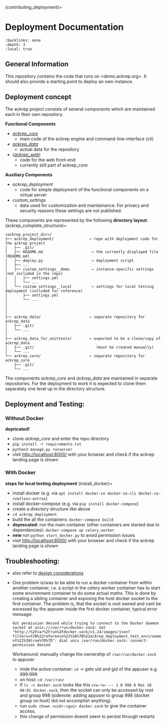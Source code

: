 (contributing_deployment)=
# Deployment Documentation

```{contents} Table of contents
:backlinks: none
:depth: 3
:local: true
```

## General Information

This repository contains the code that runs on <demo.ackrep.org>. It should also provide a starting point to deploy an own instance.

## Deployment concept

The ackrep project consists of several components which are maintained each in their own repository.


**Functional Components**

- *[ackrep_core](https://github.com/cknoll/ackrep_core)*
    - main code of the ackrep engine and command-line-interface (cli)
- *[ackrep_data](https://github.com/cknoll/ackrep_data)*
    - actual data for the repository
- (*[ackrep_web](https://github.com/cknoll/ackrep_core/tree/main/ackrep_web)*)
    - code for the web front-end
    - currently still part of ackrep_core

**Auxiliary Components**

- *ackrep_deployment*
    - code for simple deployment of the functional components on a virtual server
- *custom_settings*
    - data used for customization and maintainance. For privacy and security reasons these settings are not published.

<a name="directory-layout"></a>
These components are represented by the following **directory layout**:
(ackrep_complete_structure)=

    <ackrep_project_dir>/
    ├── ackrep_deployment/                ← repo with deployment code for the ackrep project
    │   ├── .git/
    │   ├── README.md                      ← the currently displayed file (README.md)
    │   ├── deploy.py                      ← deployment script
    │   ├── ...
    │   ├── custom_settings__demo          ← instance-specific settings (not included in the repo)
    │   │   ├── settings.yml
    │   │   └── ...
    │   └── custom_settings__local         ← settings for local testing deployment (included for reference)
    │       ├── settings.yml
    │       └── ...
    │
    │
    │
    ├── ackrep_data/                      ← separate repository for ackrep_data
    │   ├── .git/
    │   └── ...
    │
    ├── ackrep_data_for_unittests/        ← expected to be a clone/copy of ackrep_data
    │   ├── .git/                            (must be created manually)
    │   └── ...
    └── ackrep_core/                      ← separate repository for ackrep_core
        ├── .git/
        └── ...

The components *ackrep_core* and *ackrep_data* are maintained in separate repositories.
For the deployment to work it is expected to clone them separately one level up in the directory structure.

## Deployment and Testing:


### Without Docker
**depricated!**
- clone *ackrep_core* and enter the repo directory
- `pip install -r requirements.txt`
- `python3 manage.py runserver`
- visit <http://localhost:8000/> with your browser and check if the ackrep landing page is shown


### With Docker


**steps for local testing deployment**
(install_docker)=
- install docker (e.g. via `apt install docker-ce docker-ce-cli docker-ce-rootless-extras`)
- install docker-compose (e.g. via `pip install docker-compose`)
- create a directory structure like above
- `cd ackrep_deployment`
- build the all the containers: `docker-compose build`
- **deprecated:** run the main container (other containers are started due to dependancies): `docker-compose up celery_worker`
- **new** run `python start_docker.py` to avoid permission issues
- visit <http://localhost:8000/> with your browser and check if the ackrep landing page is shown


## Troubleshooting:
- also refer to [design considerations](design_deployment)
- One problem is/was to be able to run a docker container from within another container, i.e. a script in the celery worker container has to start some environment container to do some actual maths. This is done by creating a sibling container and exposing the host docker socket to the first container. The problem is, that the socket is root owned and cant be excessed by the appuser inside the first docker container, typical error message: 

    `Got permission denied while trying to connect to the Docker daemon socket at unix:///var/run/docker.sock: Get "http://%2Fvar%2Frun%2Fdocker.sock/v1.24/images/json?filters=%7B%22reference%22%3A%7B%22ackrep_deployment_test_environment%22%3Atrue%7D%7D": dial unix /var/run/docker.sock: connect: permission denied`

    Workaround: manually change the ownership of `/var/run/docker.sock` to appuser
    - inide the active container: `id` -> gets uid and gid of the appuser e.g. 999:999
    - on host: `cd /var/run/`
    - if `ls -n docker.sock` looks like this `srw-rw---- 1 0 998 0 Mai 18 08:01 docker.sock`, then the socket can only be accessed by root and group 998 (sidenote: adding appuser to group 998 (docker group on host) did not accomplish anything). 
    - run `sudo chown <uid>:<gui> docker.sock` to give the container access.
    - this change of permission doesnt seem to persist through restarts